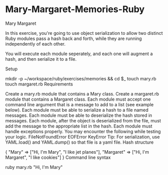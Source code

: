 # Mary-Margaret-Memories-Ruby
Mary Margaret

In this exercise, you're going to use object serialization to allow two distinct Ruby modules pass a hash back and forth, while they are running independently of each other.

You will execute each module seperately, and each one will augment a hash, and then serialize it to a file.

Setup

mkdir -p ~/workspace/ruby/exercises/memories && cd $_
touch mary.rb
touch margaret.rb
Requirements

Create a mary.rb module that contains a Mary class.
Create a margaret.rb module that contains a Margaret class.
Each module must accept one command line argument that is a message to add to a list (see example below).
Each module must be able to serialize a hash to a file named messages.
Each module must be able to deserialize the hash stored in messages.
Each module, after the object is deserialized from the file, must add the message to the appropriate list in the hash.
Each module must handle exceptions properly. You may encounter the following while testing your logic.
FileNotFoundError
EOFError
KeyError
Tip: For serialization, use YAML.load() and YAML.dump() so that file is a yaml file.
Hash structure

{
    "Mary" => ["Hi, I'm Mary", "I like jet planes"],
    "Margaret" => ["Hi, I'm Margaret", "I like cookies"]
}
Command line syntax

ruby mary.rb "Hi, I'm Mary"